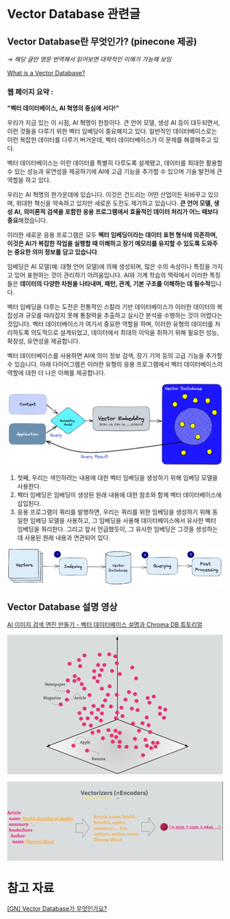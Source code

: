 # Vector Database 관련글

## Vector Database란 무엇인가? (pinecone 제공)

*→ 해당 글만 영문 번역해서 읽어보면 대략적인 이해가 가능해 보임*

[What is a Vector Database?](https://www.pinecone.io/learn/vector-database/)

### 웹 페이지 **요약 :**

**"벡터 데이터베이스, AI 혁명의 중심에 서다!"**

우리가 지금 있는 이 시점, AI 혁명이 한창이다. 큰 언어 모델, 생성 AI 등이 대두되면서, 이런 것들을 다루기 위한 벡터 임베딩이 중요해지고 있다. 일반적인 데이터베이스로는 이런 복잡한 데이터를 다루기 버거운데, 벡터 데이터베이스가 이 문제를 해결해주고 있다.

벡터 데이터베이스는 이런 데이터를 특별히 다루도록 설계됐고, 데이터를 최대한 활용할 수 있는 성능과 유연성을 제공하기에 AI에 고급 기능을 추가할 수 있으며 기술 발전에 큰 역할을 하고 있다.

우리는 AI 혁명의 한가운데에 있습니다. 이것은 건드리는 어떤 산업이든 뒤바꾸고 있으며, 위대한 혁신을 약속하고 있지만 새로운 도전도 제기하고 있습니다. **큰 언어 모델, 생성 AI, 의미론적 검색을 포함한 응용 프로그램에서 효율적인 데이터 처리가 어느 때보다 중요**해졌습니다.

이러한 새로운 응용 프로그램은 모두 **벡터 임베딩이라는 데이터 표현 형식에 의존하며, 이것은 AI가 복잡한 작업을 실행할 때 이해하고 장기 메모리를 유지할 수 있도록 도와주는 중요한 의미 정보를 담고 있습니다**.

임베딩은 AI 모델(예: 대형 언어 모델)에 의해 생성되며, 많은 수의 속성이나 특징을 가지고 있어 표현하는 것이 관리하기 어려움입니다. AI와 기계 학습의 맥락에서 이러한 특징들은 **데이터의 다양한 차원을 나타내며, 패턴, 관계, 기본 구조를 이해하는 데 필수적**입니다.

벡터 임베딩을 다루는 도전은 전통적인 스칼라 기반 데이터베이스가 이러한 데이터의 복잡성과 규모를 따라잡지 못해 통찰력을 추출하고 실시간 분석을 수행하는 것이 어렵다는 것입니다. 벡터 데이터베이스가 여기서 중요한 역할을 하며, 이러한 유형의 데이터를 처리하도록 의도적으로 설계되었고, 데이터에서 최대의 이익을 취하기 위해 필요한 성능, 확장성, 유연성을 제공합니다.

벡터 데이터베이스를 사용하면 AI에 의미 정보 검색, 장기 기억 등의 고급 기능을 추가할 수 있습니다. 아래 다이어그램은 이러한 유형의 응용 프로그램에서 벡터 데이터베이스의 역할에 대한 더 나은 이해를 제공합니다.

![Untitled](../images/2023-08-07-about_vector_database/Untitled.png)

1. 첫째, 우리는 색인하려는 내용에 대한 벡터 임베딩을 생성하기 위해 임베딩 모델을 사용한다.
2. 벡터 임베딩은 임베딩이 생성된 원래 내용에 대한 참조와 함께 벡터 데이터베이스에 삽입된다.
3. 응용 프로그램이 쿼리를 발행하면, 우리는 쿼리를 위한 임베딩을 생성하기 위해 동일한 임베딩 모델을 사용하고, 그 임베딩을 사용해 데이터베이스에서 유사한 벡터 임베딩을 쿼리한다. 그리고 앞서 언급했듯이, 그 유사한 임베딩은 그것을 생성하는 데 사용된 원래 내용과 연관되어 있다.

![Untitled](../images/2023-08-07-about_vector_database/Untitled%201.png)

## Vector Database 설명 영상

[AI 이미지 검색 엔진 만들기 - 벡터 데이터베이스 설명과 Chroma DB 튜토리얼](https://youtu.be/7WCRhW1Z8NI)

![Untitled](../images/2023-08-07-about_vector_database/Untitled%202.png)

![Untitled](../images/2023-08-07-about_vector_database/Untitled%203.png)

# 참고 자료

[[GN] Vector Database가 무엇인가요?](https://discuss.pytorch.kr/t/gn-vector-database/1516)